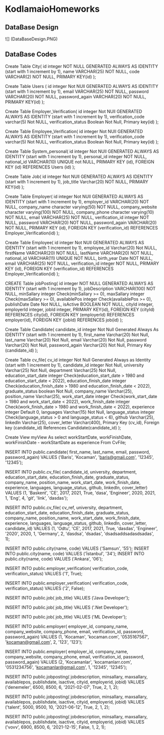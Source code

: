 # KodlamaioHomeworks
## DataBase Design

![] (DataBaseDesign.PNG)

## DataBase Codes


Create Table City(
	id integer NOT NULL GENERATED ALWAYS AS IDENTITY (start with 1 increment by 1),
	name VARCHAR(25) NOT NULL,
	code VARCHAR(2) NOT NULL,
	PRIMARY KEY(id)
);


Create Table Users (
 	id integer Not NUll GENERATED ALWAYS AS IDENTITY (start with 1 increment by 1),
	email VARCHAR(25) NOT NULL,
	password VARCHAR(20) NOT NULL,
	password_again VARCHAR(20) NOT NULL,
	PRIMARY KEY(id)
);



Create Table Employer_Verification(
	id integer Not NUll GENERATED ALWAYS AS IDENTITY (start with 1 increment by 1),
	verification_code varchar(5) Not NULL,
	verification_status Boolean Not Null,
	Primary key(id)
);


Create Table Employee_Verification(
	id integer Not NUll GENERATED ALWAYS AS IDENTITY (start with 1 increment by 1),
	verification_code varchar(5) Not NULL,
	verification_status Boolean Not Null,
	Primary key(id)
);



Create Table System_personal(
	id integer Not NUll GENERATED ALWAYS AS IDENTITY (start with 1 increment by 1),
	personal_id integer NOT NULL,
    national_id VARCHAR(10) UNIQUE not NULL,
    PRIMARY KEY (id),
	FOREIGN KEY (id) REFERENCES Users (id)
);



Create Table Job(
	id integer Not NUll GENERATED ALWAYS AS IDENTITY (start with 1 increment by 1),
	job_title Varchar(20) NOT NULL,
	PRIMARY KEY(id)
);



Create Table Employer(
	id integer Not NUll GENERATED ALWAYS AS IDENTITY (start with 1 increment by 1),
	employer_id VARCHAR(20) NOT NULL,
    company_name character varying(50) NOT NULL,
    company_website character varying(100) NOT NULL,
    company_phone character varying(10) NOT NULL,
    email VARCHAR(25) NOT NULL,
	verification_id integer NOT NULL,
	password VARCHAR(20) NOT NULL,
	password_again VARCHAR(20) NOT NULL,
    PRIMARY KEY (id),
	FOREIGN KEY (verification_id) REFERENCES Employer_Verification(id)
);



Create Table Employee(
	id integer Not NUll GENERATED ALWAYS AS IDENTITY (start with 1 increment by 1),
	employee_id Varchar(20) Not NULL,
	firstName VARCHAR(20) NOT NULL,
	lastName VARCHAR(20) NOT NULL,
	national_id VARCHAR(11) UNIQUE NOT NULL,
	birth_year Date NOT NULL,
	email VARCHAR(25) NOT NULL,
	verification_id integer NOT NULL,
	PRIMARY KEY (id),
	FOREIGN KEY (verification_id) REFERENCES Employer_Verification(id)
);



CREATE Table jobPosting(
	id integer NOT NULL GENERATED ALWAYS AS IDENTITY (start with 1 increment by 1),
	jobDescription VARCHAR(100) NOT NULL,
	minSallary integer Check(minSallary >= 0),
	maxSallary integer Check(maxSallary >= 0),
	availablePos integer Check(availablePos >= 0),
	publishDate Date Not NULL,
	isActive BOOLEAN NOT NULL,
	cityId integer,
	employerId integer,
	jobId integer,
	PRIMARY KEY(id),
	FOREIGN KEY (cityId) REFERENCES city(id),
	FOREIGN KEY (employerId) REFERENCES employer(id),
	FOREIGN KEY (jobId) REFERENCES job(id)
);



Create Table Candidate(
	candidate_id integer Not Null Generated Always As IDENTITY (start with 1 increment by 1),
	first_name Varchar(20) Not Null,
	last_name Varchar(20) Not Null,
	email Varchar(20) Not Null,
	password Varchar(20) Not Null,
	password_again Varchar(20) Not Null,
	Primary Key (candidate_id)
);



Create Table cv_file(
	cv_id integer Not Null Generated Always as Identity (start with 1 increment by 1),
	candidate_id integer Not Null,
	university Varchar(25) Not Null,
	department Varchar(25) Not Null,
	education_start_date integer Check(education_start_date > 1980 and education_start_date < 2022),
	education_finish_date integer Check(education_finish_date > 1980 and education_finish_date < 2022),
	graduate_status boolean Not Null,
	company_name Varchar(25),
	position_name Varchar(25),
	work_start_date integer Check(work_start_date > 1980 and work_start_date < 2022),
	work_finish_date integer Check(work_finish_date > 1980 and work_finish_date < 2022),
	experience integer Default 0,
	languages Varchar(15) Not Null,
	language_status integer Check(language_status > 0 and language_status < 6),
	github Varchar(25),
	linkedln Varchar(25),
	cover_letter Varchar(400),
	Primary Key (cv_id),
	Foreign key (candidate_id) References Candidate(candidate_id)
);



Create View myView As
	select workStartDate, workFinishDate, workFinishDate - workStartDate as experience
	From CvFile;


INSERT INTO public.candidate(
	first_name, last_name, email, password, password_again)
	VALUES ('Baris', 'Kocaman', 'baris@gmail.com', '12345', '12345');

	
INSERT INTO public.cv_file(
	candidate_id, university, department, education_start_date, education_finish_date, graduate_status, company_name, position_name, work_start_date, work_finish_date, experience, languages, language_status, github, linkedln, cover_letter)
	VALUES (1, 'Baskent', 'CE', 2017, 2021, True, 'dasa', 'Engineer', 2020, 2021, 1, 'Eng', 4, 'git', 'link', 'dasdas');


INSERT INTO public.cv_file(
	cv_ref, university, department, education_start_date, education_finish_date, graduate_status, company_name, position_name, work_start_date, work_finish_date, experience, languages, language_status, github, linkedln, cover_letter, candidate_id)
	VALUES (1, 'Odtu', 'CE', 2017, 2021, True, 'dasdas', 'Engineer', '2020', 2020, 1, 'Germany', 2, 'dasdsa', 'dsadas', 'dsadsaddsadasdsadas', 1);


INSERT INTO public.city(name, code) VALUES ('Samsun', '55');
INSERT INTO public.city(name, code) VALUES ('İstanbul', '34');
INSERT INTO public.city(name, code) VALUES ('Ankara', '06');



INSERT INTO public.employer_verification(
	verification_code, verification_status)
	VALUES ('1', True);


INSERT INTO public.employer_verification(
	verification_code, verification_status)
	VALUES ('2', False);


INSERT INTO public.job(
	job_title)
	VALUES ('Java Developer');


INSERT INTO public.job(
	job_title)
	VALUES ('.Net Developer');


INSERT INTO public.job(
	job_title)
	VALUES ('ML Developer');


INSERT INTO public.employer(
	employer_id, company_name, company_website, company_phone, email, verification_id, password, password_again)
	VALUES (1, 'Kocaman', 'kocaman.com', '0535167567', 'kocaman@gmail.com', 2, '123', '123');
	
	
INSERT INTO public.employer(
	employer_id, company_name, company_website, company_phone, email, verification_id, password, password_again)
	VALUES (2, 'Kocamanlar', 'kocamanlarr.com', '0531234756', 'kocamanlar@gmail.com', 1, '12345', '12345');
	
	
	
INSERT INTO public.jobposting(
	jobdescription, minsallary, maxsallary, availablepos, publishdate, isactive, cityid, employerid, jobid)
	VALUES ('denemeler', 6500, 8500, 6, '2021-02-07', True, 2, 1, 2);


INSERT INTO public.jobposting(
	jobdescription, minsallary, maxsallary, availablepos, publishdate, isactive, cityid, employerid, jobid)
	VALUES ('talent', 5000, 9500, 10, '2021-06-12', True, 2, 1, 2);
	
	
INSERT INTO public.jobposting(
	jobdescription, minsallary, maxsallary, availablepos, publishdate, isactive, cityid, employerid, jobid)
	VALUES ('vovv', 6900, 8500, 6, '2021-12-15', False, 1, 2, 1);




